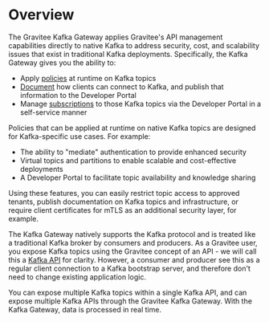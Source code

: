 # Overview

The Gravitee Kafka Gateway applies Gravitee's API management capabilities directly to native Kafka to address security, cost, and scalability issues that exist in traditional Kafka deployments. Specifically, the Kafka Gateway gives you the ability to:

* Apply [policies](policies/) at runtime on Kafka topics
* [Document](configure-kafka-apis/documentation.md) how clients can connect to Kafka, and publish that information to the Developer Portal
* Manage [subscriptions](subscriptions.md) to those Kafka topics via the Developer Portal in a self-service manner

Policies that can be applied at runtime on native Kafka topics are designed for Kafka-specific use cases. For example:

* The ability to "mediate" authentication to provide enhanced security
* Virtual topics and partitions to enable scalable and cost-effective deployments
* A Developer Portal to facilitate topic availability and knowledge sharing

Using these features, you can easily restrict topic access to approved tenants, publish documentation on Kafka topics and infrastructure, or require client certificates for mTLS as an additional security layer, for example.

The Kafka Gateway natively supports the Kafka protocol and is treated like a traditional Kafka broker by consumers and producers. As a Gravitee user, you expose Kafka topics using the Gravitee concept of an API - we will call this a [Kafka API](create-kafka-apis.md#introduction) for clarity. However, a consumer and producer see this as a regular client connection to a Kafka bootstrap server, and therefore don't need to change existing application logic.

You can expose multiple Kafka topics within a single Kafka API, and can expose multiple Kafka APIs through the Gravitee Kafka Gateway. With the Kafka Gateway, data is processed in real time.
